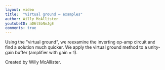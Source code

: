 ```yaml
---
layout: video
title:  "Virtual ground — examples"
author: Willy McAllister
youtubeID: aD6l5bNnJgE
comments: true
---
```


Using the "virtual ground", we reexamine the inverting op-amp circuit and find a solution much quicker. We apply the virtual ground method to a unity-gain buffer (amplifier with gain = 1).

Created by Willy McAllister.
